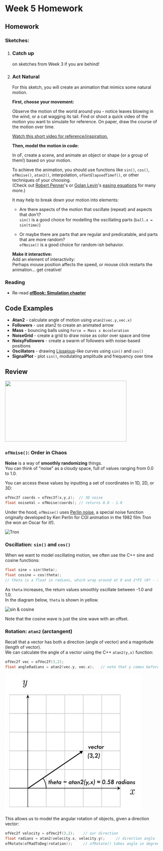 # Week 5 Homework

## Homework


### Sketches:

1. ### **Catch up** 

    on sketches from Week 3 if you are behind!  

2. ### **Act Natural**

    For this sketch, you will create an animation that mimics some natural motion.  
    
    **First, choose your movement:**
    
    Observe the motion of the world around you - notice leaves blowing in the wind, or a cat wagging its tail. Find or shoot a quick video of the motion you want to simulate for reference.  On paper, draw the course of the motion over time.
    
    [Watch this short video for reference/inspiration.](https://www.youtube.com/watch?v=yzJk6ww3LD0)  
    
    **Then, model the motion in code:**
      
    In oF, create a scene, and animate an object or shape (or a group of them!) based on your motion.
    
    To achieve the animation, you should use functions like `sin()`, `cos()`, `ofNoise()`, `atan2()`, interpolation, `ofGetElapsedTimef()`, or other techniques of your choosing.  
    (Check out [Robert Penner](http://robertpenner.com/easing/)'s or [Golan Levin](http://www.flong.com/texts/code/shapers_exp/)'s [easing equations](http://easings.net/) for many more.)
      
    It may help to break down your motion into elements:
    
    - Are there aspects of the motion that oscillate (repeat) and aspects that don't?  
    `sin()` is a good choice for modelling the oscillating parts (`ball.x = sin(time)`)
     
    - Or maybe there are parts that are regular and predicatable, and parts that are more random?  
    `ofNoise()` is a good choice for random-ish behavior.
    
    
    **Make it interactive:**  
    Add an element of interactivity:  
    Perhaps mouse position affects the speed, or mouse click restarts the animation... get creative!


### Reading

- Re-read **[ofBook: Simulation chapter](http://openframeworks.cc/ofBook/chapters/animation.html#simulation)**
    
## Code Examples

- **Atan2** - calculate angle of motion using `atan2(vec.y,vec.x)`
- **Followers** - use atan2 to create an animated arrow
- **Mass** - bouncing balls using `Force = Mass x Acceleration`
- **NoiseGrid** - create a grid to draw noise as color over space and time
- **NoisyFollowers** - create a swarm of followers with noise-based positions
- **Oscillators** - drawing [Lissajous](https://en.wikipedia.org/wiki/Lissajous_curve)-like curves using `sin()` and `cos()`
- **SignalPlot** - plot `sin()`, modulating amplitude and frequency over time

## Review

<img src="readme/3dnoise.gif" style="width:400px; height: 200px"/>

### `ofNoise()`: Order in Chaos

**Noise** is a way of **smoothly randomizing** things.  
You can think of "noise" as a cloudy space, full of values ranging from 0.0 to 1.0.

You can access these values by inputting a set of coordinates in 1D, 2D, or 3D:

```c++
ofVec3f coords = ofVec3f(x,y,z);  // 3D noise
float noiseVal = ofNoise(coords); // returns 0.0 - 1.0
```

Under the hood, `ofNoise()` uses [Perlin noise](https://thebookofshaders.com/11/), a special noise function originally developed by Ken Perlin for CGI animation in the 1982 film _Tron_ (he won an Oscar for it!).

![Tron](https://thebookofshaders.com/11/tron.jpg)


### Oscillation: `sin()` and `cos()`

When we want to model oscillating motion, we often use the C++ sine and cosine functions:  

```c++
float sine = sin(theta);
float cosine = cos(theta);
// theta is a float in radians, which wrap around at 0 and 2*PI (0º - 360º)
```

As `theta` increases, the return values smoothly oscillate between -1.0 and 1.0.  
In the diagram below, `theta` is shown in yellow.  

![sin & cosine](https://camo.githubusercontent.com/c0d42e2cebc25083886eaa77d7618325c6db1faa/687474703a2f2f692e696d6775722e636f6d2f63427a654c4f6f2e676966)

Note that the cosine wave is just the sine wave with an offset.

### Rotation: `atan2` (arctangent)

Recall that a vector has both a direction (angle of vector) and a magnitude (length of vector).  
We can calculate the angle of a vector using the C++ `atan2(y,x)` function:

```c++
ofVec2f vec = ofVec2f(3,2);
float angleRadians = atan2(vec.y, vec.x);   // note that y comes before x!
```
![atan2 diagram](readme/atan2.jpg)

This allows us to model the angular rotation of objects, given a direction vector:

```c++
ofVec2f velocity = ofVec2f(3,2);    // our direction
float radians = atan2(velocity.x, velocity.y);     // direction angle
ofRotate(ofRadToDeg(rotation));     // ofRotate() takes angle in degrees
```




